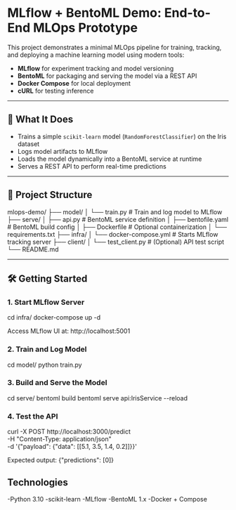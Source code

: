 # MLflow + BentoML Demo: End-to-End MLOps Prototype

This project demonstrates a minimal MLOps pipeline for training, tracking, and deploying a machine learning model using modern tools:

- **MLflow** for experiment tracking and model versioning
- **BentoML** for packaging and serving the model via a REST API
- **Docker Compose** for local deployment
- **cURL** for testing inference

---

## 🚀 What It Does

- Trains a simple `scikit-learn` model (`RandomForestClassifier`) on the Iris dataset
- Logs model artifacts to MLflow
- Loads the model dynamically into a BentoML service at runtime
- Serves a REST API to perform real-time predictions

---

## 📂 Project Structure

mlops-demo/
├── model/
│ └── train.py # Train and log model to MLflow
├── serve/
│ ├── api.py # BentoML service definition
│ ├── bentofile.yaml # BentoML build config
│ ├── Dockerfile # Optional containerization
│ └── requirements.txt
├── infra/
│ └── docker-compose.yml # Starts MLflow tracking server
├── client/
│ └── test_client.py # (Optional) API test script
└── README.md


---

## 🛠️ Getting Started

### 1. Start MLflow Server

cd infra/
docker-compose up -d

Access MLflow UI at: http://localhost:5001

### 2. Train and Log Model
cd model/
python train.py


### 3. Build and Serve the Model
cd serve/
bentoml build
bentoml serve api:IrisService --reload

### 4. Test the API
curl -X POST http://localhost:3000/predict \
  -H "Content-Type: application/json" \
  -d '{"payload": {"data": [[5.1, 3.5, 1.4, 0.2]]}}'

Expected output:
{"predictions": [0]}

## Technologies
-Python 3.10
-scikit-learn
-MLflow
-BentoML 1.x
-Docker + Compose

